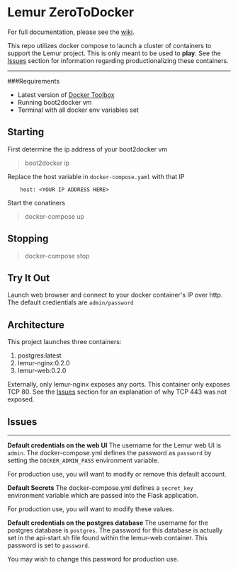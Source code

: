 Lemur ZeroToDocker
==================


For full documentation, please see the [wiki](https://lemur.readthedocs.org).

This repo utilizes docker compose to launch a cluster of containers to support the Lemur project.  This is only meant to be used to **play**.  See the [Issues](#Issues) section for information regarding productionalizing these containers.

----------

###Requirements
* Latest version of [Docker Toolbox](https://www.docker.com/toolbox)
* Running boot2docker vm
* Terminal with all docker env variables set

Starting
-------------
First determine the ip address of your boot2docker vm

> boot2docker ip

Replace the host variable in `docker-compose.yaml` with that IP

```
    host: <YOUR IP ADDRESS HERE>
```

Start the conatiners

> docker-compose up

Stopping
-------------
> docker-compose stop

Try It Out
-------------
Launch web browser and connect to your docker container's IP over http. 
The default credientials are `admin/password`


Architecture
-------------

This project launches three containers:

 1. postgres:latest
 2. lemur-nginx:0.2.0
 3. lemur-web:0.2.0

Externally, only lemur-nginx exposes any ports.  This container only exposes TCP 80.  See the [Issues](#Issues) section for an explanation of why TCP 443 was not exposed.


Issues
-------------


----------

**Default credentials on the web UI**
The username for the Lemur web UI is `admin`.  The docker-compose.yml defines the password as `password` by setting the `DOCKER_ADMIN_PASS` environment variable.  

For production use, you will want to modify or remove this default account.

**Default Secrets**
The docker-compose.yml defines a `secret_key` environment variable which are passed into the Flask application.

For production use, you will want to modify these values.

**Default credentials on the postgres database**
The username for the postgres database is `postgres`.  The password for this database is actually set in the api-start.sh file found within the lemur-web container.  This password is set to `password`.

You may wish to change this password for production use.


